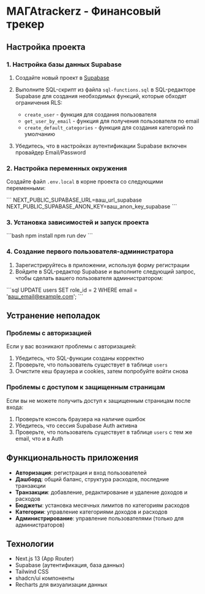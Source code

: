 # МАГАtrackerz - Финансовый трекер

## Настройка проекта

### 1. Настройка базы данных Supabase

1. Создайте новый проект в [Supabase](https://supabase.com)
2. Выполните SQL-скрипт из файла `sql-functions.sql` в SQL-редакторе Supabase для создания необходимых функций, которые обходят ограничения RLS:
   - `create_user` - функция для создания пользователя
   - `get_user_by_email` - функция для получения пользователя по email
   - `create_default_categories` - функция для создания категорий по умолчанию

3. Убедитесь, что в настройках аутентификации Supabase включен провайдер Email/Password

### 2. Настройка переменных окружения

Создайте файл `.env.local` в корне проекта со следующими переменными:

\`\`\`
NEXT_PUBLIC_SUPABASE_URL=ваш_url_supabase
NEXT_PUBLIC_SUPABASE_ANON_KEY=ваш_anon_key_supabase
\`\`\`

### 3. Установка зависимостей и запуск проекта

\`\`\`bash
npm install
npm run dev
\`\`\`

### 4. Создание первого пользователя-администратора

1. Зарегистрируйтесь в приложении, используя форму регистрации
2. Войдите в SQL-редактор Supabase и выполните следующий запрос, чтобы сделать вашего пользователя администратором:

\`\`\`sql
UPDATE users SET role_id = 2 WHERE email = 'ваш_email@example.com';
\`\`\`

## Устранение неполадок

### Проблемы с авторизацией

Если у вас возникают проблемы с авторизацией:

1. Убедитесь, что SQL-функции созданы корректно
2. Проверьте, что пользователь существует в таблице `users`
3. Очистите кеш браузера и cookies, затем попробуйте войти снова

### Проблемы с доступом к защищенным страницам

Если вы не можете получить доступ к защищенным страницам после входа:

1. Проверьте консоль браузера на наличие ошибок
2. Убедитесь, что сессия Supabase Auth активна
3. Проверьте, что пользователь существует в таблице `users` с тем же email, что и в Auth

## Функциональность приложения

- **Авторизация**: регистрация и вход пользователей
- **Дашборд**: общий баланс, структура расходов, последние транзакции
- **Транзакции**: добавление, редактирование и удаление доходов и расходов
- **Бюджеты**: установка месячных лимитов по категориям расходов
- **Категории**: управление категориями доходов и расходов
- **Администрирование**: управление пользователями (только для администраторов)

## Технологии

- Next.js 13 (App Router)
- Supabase (аутентификация, база данных)
- Tailwind CSS
- shadcn/ui компоненты
- Recharts для визуализации данных
